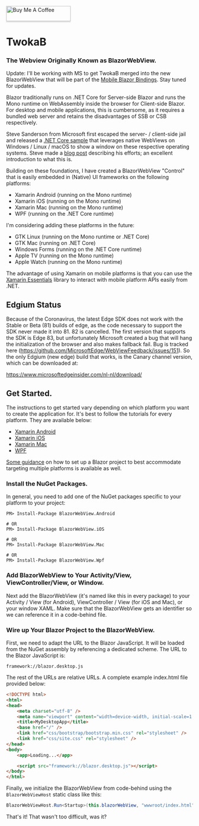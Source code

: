 <a href="https://www.buymeacoffee.com/jspuij" target="_blank"><img src="https://www.buymeacoffee.com/assets/img/custom_images/orange_img.png" alt="Buy Me A Coffee" style="height: 41px !important;width: 174px !important;box-shadow: 0px 3px 2px 0px rgba(190, 190, 190, 0.5) !important;-webkit-box-shadow: 0px 3px 2px 0px rgba(190, 190, 190, 0.5) !important;" ></a>

# TwokaB

### The Webview Originally Known as BlazorWebView.

Update: I'll be working with MS to get TwokaB merged into the new BlazorWebView that will be part of the [Mobile Blazor Bindings](https://github.com/xamarin/MobileBlazorBindings). Stay tuned for updates. 

Blazor traditionally runs on .NET Core for Server-side Blazor and runs the Mono runtime on WebAssembly inside the
browser for Client-side Blazor. For desktop and mobile applications, this is cumbersome, as it requires a bundled web 
server and retains the disadvantages of SSB or CSB respectively.

Steve Sanderson from Microsoft first escaped the server- / client-side jail and released a
[.NET Core sample](https://github.com/SteveSandersonMS/WebWindow) that leverages native
WebViews on Windows / Linux / macOS to show a window on these respective operating systems.
Steve made a
[blog post](https://blog.stevensanderson.com/2019/11/18/2019-11-18-webwindow-a-cross-platform-webview-for-dotnet-core/)
describing his efforts; an excellent introduction to what this is.

Building on these foundations, I have created a BlazorWebView "Control" that is easily embedded in (Native) UI frameworks
on the following platforms:

* Xamarin Android (running on the Mono runtime)
* Xamarin iOS (running on the Mono runtime)
* Xamarin Mac (running on the Mono runtime)
* WPF (running on the .NET Core runtime)

I'm considering adding these platforms in the future:

* GTK Linux (running on the Mono runtime or .NET Core)
* GTK Mac (running on .NET Core)
* Windows Forms (running on the .NET Core runtime)
* Apple TV (running on the Mono runtime)
* Apple Watch  (running on the Mono runtime)

The advantage of using Xamarin on mobile platforms is that you can use the
[Xamarin Essentials](https://docs.microsoft.com/en-us/xamarin/essentials/) library to interact with mobile platform
APIs easily from .NET.

## Edgium Status

Because of the Coronavirus, the latest Edge SDK does not work with the Stable or Beta (81) builds of edge, as the code necessary
to support the SDK never made it into 81. 82 is cancelled. The first version that supports the SDK is Edge 83, but unfortunately
Microsoft created a bug that will hang the initialization of the browser and also makes fallback fail.
Bug is tracked here (https://github.com/MicrosoftEdge/WebViewFeedback/issues/151). So the only Edgium (new edge) build
that works, is the Canary channel version, which can be downloaded at:

https://www.microsoftedgeinsider.com/nl-nl/download/

## Get Started.

The instructions to get started vary depending on which platform you want to create the application for. It's best
to follow the tutorials for every platform. They are available below:

* [Xamarin Android](https://jspuij.github.io/BlazorWebView.Docs/pages/androidtutorial.html)
* [Xamarin iOS](https://jspuij.github.io/BlazorWebView.Docs/pages/iostutorial.html)
* [Xamarin Mac](https://jspuij.github.io/BlazorWebView.Docs/pages/mactutorial.html)
* [WPF](https://jspuij.github.io/BlazorWebView.Docs/pages/wpftutorial.html)

[Some guidance](prepare.md) on how to set up a Blazor project to best accommodate targeting multiple platforms is available as well.

### Install the NuGet Packages.

In general, you need to add one of the NuGet packages specific to your platform to your project:

```
PM> Install-Package BlazorWebView.Android

# OR
PM> Install-Package BlazorWebView.iOS

# OR
PM> Install-Package BlazorWebView.Mac

# OR
PM> Install-Package BlazorWebView.Wpf
```

### Add BlazorWebView to Your Activity/View, ViewController/View, or Window.

Next add the BlazorWebView (it's named like this in every package) to your Activity / View (for Android),
ViewController / View (for iOS and Mac), or your window XAML. Make sure that the BlazorWebView gets an
identifier so we can reference it in a code-behind file.

### Wire up Your Blazor Project to the BlazorWebView.

First, we need to adapt the URL to the Blazor JavaScript. It will be loaded from the NuGet assembly by
referencing a dedicated scheme. The URL to the Blazor JavaScript is:

```
framework://blazor.desktop.js
```

The rest of the URLs are relative URLs. A complete example index.html file provided below:

```html
<!DOCTYPE html>
<html>
<head>
    <meta charset="utf-8" />
    <meta name="viewport" content="width=device-width, initial-scale=1.0, maximum-scale=1.0, user-scalable=no" />
    <title>MyDesktopApp</title>
    <base href="/" />
    <link href="css/bootstrap/bootstrap.min.css" rel="stylesheet" />
    <link href="css/site.css" rel="stylesheet" />
</head>
<body>
    <app>Loading...</app>

    <script src="framework://blazor.desktop.js"></script>
</body>
</html>
```

Finally, we initialize the BlazorWebView from code-behind using the `BlazorWebViewHost` static class like this:

```csharp
BlazorWebViewHost.Run<Startup>(this.blazorWebView, "wwwroot/index.html");
```

That's it! That wasn't too difficult, was it?
